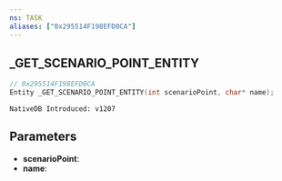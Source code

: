 ```yaml
---
ns: TASK
aliases: ["0x295514F198EFD0CA"]
---
```

## _GET_SCENARIO_POINT_ENTITY

```c
// 0x295514F198EFD0CA
Entity _GET_SCENARIO_POINT_ENTITY(int scenarioPoint, char* name);
```

```
NativeDB Introduced: v1207
```

## Parameters
* **scenarioPoint**:
* **name**:
